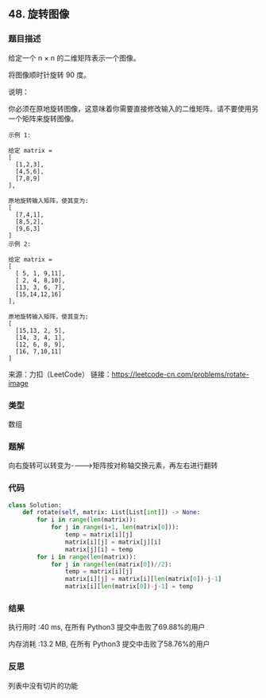 ## 48. 旋转图像



### 题目描述

给定一个 n × n 的二维矩阵表示一个图像。

将图像顺时针旋转 90 度。

说明：

你必须在原地旋转图像，这意味着你需要直接修改输入的二维矩阵。请不要使用另一个矩阵来旋转图像。

```
示例 1:

给定 matrix = 
[
  [1,2,3],
  [4,5,6],
  [7,8,9]
],

原地旋转输入矩阵，使其变为:
[
  [7,4,1],
  [8,5,2],
  [9,6,3]
]
示例 2:

给定 matrix =
[
  [ 5, 1, 9,11],
  [ 2, 4, 8,10],
  [13, 3, 6, 7],
  [15,14,12,16]
], 

原地旋转输入矩阵，使其变为:
[
  [15,13, 2, 5],
  [14, 3, 4, 1],
  [12, 6, 8, 9],
  [16, 7,10,11]
]
```

来源：力扣（LeetCode）
链接：https://leetcode-cn.com/problems/rotate-image

### 类型

数组



### 题解

向右旋转可以转变为---->矩阵按对称轴交换元素，再左右进行翻转



### 代码

```python
class Solution:
    def rotate(self, matrix: List[List[int]]) -> None:
    	for i in range(len(matrix)):
    		for j in range(i+1, len(matrix[0])):
    			temp = matrix[i][j]
    			matrix[i][j] = matrix[j][i]
    			matrix[j][i] = temp
    	for i in range(len(matrix)):
    		for j in range(len(matrix[0])//2):
    			temp = matrix[i][j]
    			matrix[i][j] = matrix[i][len(matrix[0])-j-1]
    			matrix[i][len(matrix[0])-j-1] = temp
```



### 结果

执行用时 :40 ms, 在所有 Python3 提交中击败了69.88%的用户

内存消耗 :13.2 MB, 在所有 Python3 提交中击败了58.76%的用户



### 反思

列表中没有切片的功能